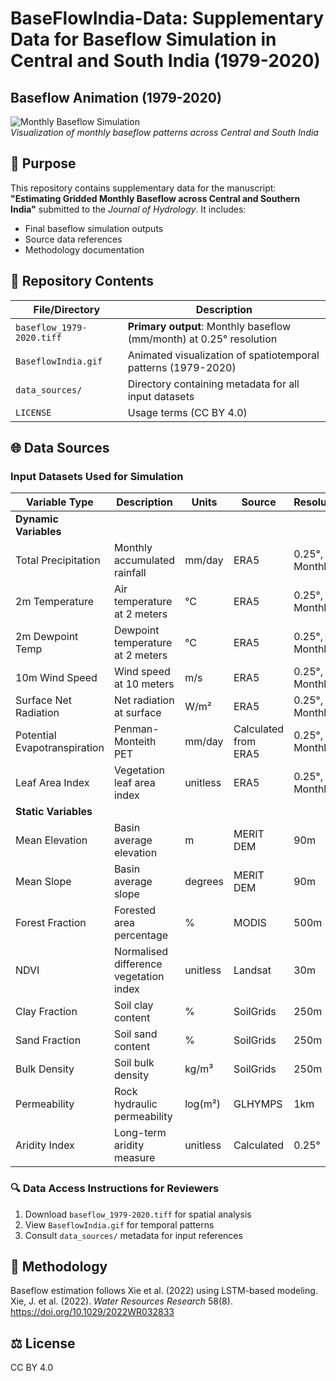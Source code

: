 # BaseFlowIndia-Data: Supplementary Data for Baseflow Simulation in Central and South India (1979-2020)

## Baseflow Animation (1979-2020)
![Monthly Baseflow Simulation](https://raw.githubusercontent.com/23wr06003/BaseFlowIndia-Data/main/BaseflowIndia.gif)  
*Visualization of monthly baseflow patterns across Central and South India*

## 📄 Purpose
This repository contains supplementary data for the manuscript:
**"Estimating Gridded Monthly Baseflow across Central and Southern India"** submitted to the *Journal of Hydrology*. It includes:
- Final baseflow simulation outputs
- Source data references
- Methodology documentation

## 📂 Repository Contents
| File/Directory          | Description                                                                 |
|--------------------------|-----------------------------------------------------------------------------|
| `baseflow_1979-2020.tiff` | **Primary output**: Monthly baseflow (mm/month) at 0.25° resolution        |
| `BaseflowIndia.gif`       | Animated visualization of spatiotemporal patterns (1979-2020)               |
| `data_sources/`           | Directory containing metadata for all input datasets                        |
| `LICENSE`                 | Usage terms (CC BY 4.0)                                                   |

## 🌐 Data Sources
### Input Datasets Used for Simulation

| Variable Type         | Description                          | Units       | Source               | Resolution              |
|-----------------------|--------------------------------------|-------------|----------------------|-------------------------|
| **Dynamic Variables** |                                      |             |                      |                         |
| Total Precipitation   | Monthly accumulated rainfall         | mm/day      | ERA5                 | 0.25°, Monthly          |
| 2m Temperature        | Air temperature at 2 meters          | °C          | ERA5                 | 0.25°, Monthly          |
| 2m Dewpoint Temp      | Dewpoint temperature at 2 meters     | °C          | ERA5                 | 0.25°, Monthly          |
| 10m Wind Speed        | Wind speed at 10 meters              | m/s         | ERA5                 | 0.25°, Monthly          |
| Surface Net Radiation | Net radiation at surface             | W/m²        | ERA5                 | 0.25°, Monthly          |
| Potential Evapotranspiration | Penman-Monteith PET           | mm/day      | Calculated from ERA5 | 0.25°, Monthly          |
| Leaf Area Index       | Vegetation leaf area index           | unitless    | ERA5                 | 0.25°, Monthly          |
| **Static Variables**  |                                      |             |                      |                         |
| Mean Elevation        | Basin average elevation              | m           | MERIT DEM            | 90m                     |
| Mean Slope            | Basin average slope                  | degrees     | MERIT DEM            | 90m                     |
| Forest Fraction       | Forested area percentage            | %           | MODIS                | 500m                    |
| NDVI                  | Normalised difference vegetation index | unitless  | Landsat              | 30m                     |
| Clay Fraction         | Soil clay content                    | %           | SoilGrids            | 250m                    |
| Sand Fraction         | Soil sand content                    | %           | SoilGrids            | 250m                    |
| Bulk Density          | Soil bulk density                    | kg/m³       | SoilGrids            | 250m                    |
| Permeability          | Rock hydraulic permeability          | log(m²)     | GLHYMPS              | 1km                     |
| Aridity Index         | Long-term aridity measure            | unitless    | Calculated           | 0.25°                   |



### 🔍 Data Access Instructions for Reviewers
1. Download `baseflow_1979-2020.tiff` for spatial analysis
2. View `BaseflowIndia.gif` for temporal patterns
3. Consult `data_sources/` metadata for input references

## 🧪 Methodology
Baseflow estimation follows Xie et al. (2022) using LSTM-based modeling.  
Xie, J. et al. (2022). *Water Resources Research* 58(8). https://doi.org/10.1029/2022WR032833

## ⚖️ License
CC BY 4.0
